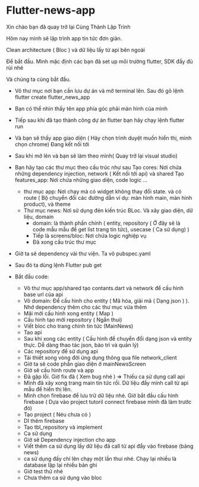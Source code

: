 # Flutter-news-app
 
Xin chào bạn đã quay trở lại Cùng Thành Lập Trình

Hôm nay mình sẽ lập trình app tin tức đơn giản.

Clean architecture ( Bloc ) và dữ liệu lấy từ api bên ngoài

Để bắt đầu. Mình mặc định các bạn đã set up môi trường flutter, SDK đầy đủ rùi nhé

Và chúng ta cùng bắt đầu.

- Vô thư mục nơi bạn cần lưu dự án và mở terminal lên. Sau đó gõ lệnh
  flutter create flutter_news_app
- Bạn có thể nhìn thấy tên app phía góc phải màn hình của mình
  
- Tiếp sau khi đã tạo thành công dự án flutter bạn hãy chạy lệnh 
  flutter run
- Và bạn sẽ thấy app giao diện ( Hãy chọn trình duyệt muốn hiển thị, mình chọn chrome) Đang kết nối tới
  

- Sau khi mở lên và bạn sẽ làm theo mình( Quay trở lại visual studio)

- Bạn hãy tạo các thư mục theo cấu trúc như sau
  Tạo cores: Nơi chứa những dependency injection, network ( Kết nối tới api) và shared
  Tạo features_app: Nơi chứa những giao diện, code logic ...
  
  - thư mục app: Nơi chạy mà có widget không thay đổi state. và có route ( Bộ chuyển đổi các đường dẫn ví dụ: màn hình main, màn hình product), và theme
  - Thư mục news: Nơi sử dụng đén kiến trúc BLoc. Và xây giao diện, dữ liệu, domain
    - domain: là thành phần chính ( entity, repository ( Ở đây sẽ là code mẫu mẫu để get list trang tin tức), usecase ( Ca sử dụng) )
    - Tiếp là screens/bloc: Nơi chứa logic nghiệp vụ 
    - Đã xong cấu trúc thư mục

- Giờ ta sẽ dependency vài thư viện. Ta vô pubspec.yaml

- Sau đó ta dùng lệnh
  Flutter pub get

- Bắt đầu code:
  
  - Vô thư mục app/shared tạo contants.dart và network để cấu hình base url của api
  - Vô domain: Để cấu hình cho entity ( Mã hóa, giải mã ( Dạng json ) ). Nhớ dependency
    thêm cho các thư mục vừa thêm
  - Mãi mới cấu hình xong entity ( Map )
  - Cấu hình tạo mới repository ( Ngắn thui)
  - Viết bloc cho trang chính tin tức (MainNews)
  - Tao api
  - Sau khi xong các entity ( Cấu hình để chuyển đổi dạng json và entity thực. Dễ dàng thao tác json, bảo trì và quản lý)
  - Các repository để sử dụng api
  - Tái thiết xong vòng đời ứng dụng thông qua file network_client
  - Giờ ta sẽ code phần giao diện ở mainNewsScreen
  - Giờ sẽ cấu hình route và app
  - Đã gặp lỗi. Giờ fix đã ( Xem bug nhé ) => Thiếu ca sử dụng call api
  - Mình đã xây xong trang main tin tức rồi. Dữ liệu đấy mình call từ api mẫu để hiển thị lên.
  - Mình chọn firebase để lưu trữ dữ liệu nhé. Giờ bắt đầu cấu hình firebase ( Dựa vào project tutoril connect firebase mình đã làm trước đó)
  - Tạo project ( Néu chưa có )
  - DI thêm firebase
  - Tạo tbl_repository và implement
  - Ca sử dụng
  - Giờ sẽ Dependency injection cho app
  - Viết thêm ca sử dụng lấy dữ liệu đã call từ api đẩy vào firebase (bảng news)
  - ca sử dụng đấy chỉ lên chạy một lần thui nhé. Chạy lại nhiều là database lặp lại nhiều bản ghi
  - Giờ test thử nhé
  - Chưa thêm ca sử dụng vào bloc